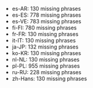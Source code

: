 - es-AR: 130 missing phrases
- es-ES: 778 missing phrases
- es-VE: 783 missing phrases
- fi-FI: 780 missing phrases
- fr-FR: 130 missing phrases
- it-IT: 130 missing phrases
- ja-JP: 132 missing phrases
- ko-KR: 130 missing phrases
- nl-NL: 130 missing phrases
- pl-PL: 955 missing phrases
- ru-RU: 228 missing phrases
- zh-Hans: 130 missing phrases
